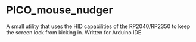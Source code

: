 # PICO_mouse_nudger
A small utility that uses the HID capabilities of the RP2040/RP2350 to keep the screen lock from kicking in. Written for Arduino IDE 
